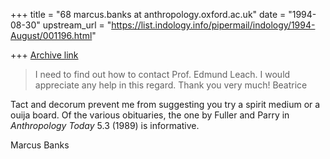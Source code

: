 +++
title = "68 marcus.banks at anthropology.oxford.ac.uk"
date = "1994-08-30"
upstream_url = "https://list.indology.info/pipermail/indology/1994-August/001196.html"

+++
[Archive link](https://list.indology.info/pipermail/indology/1994-August/001196.html)

>I need to find out how to contact Prof. Edmund Leach. I would appreciate
>any help in this regard. Thank you very much!
>Beatrice

Tact and decorum prevent me from suggesting you try a spirit medium or a
ouija board. Of the various obituaries, the one by Fuller and Parry in
_Anthropology Today_ 5.3 (1989) is informative.

Marcus Banks








